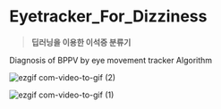 # Eyetracker_For_Dizziness

>**딥러닝을 이용한 이석증 분류기** 

Diagnosis of BPPV by eye movement tracker Algorithm

![ezgif com-video-to-gif (2)](https://user-images.githubusercontent.com/50096655/82443986-6fa8ba00-9add-11ea-9bd4-a7159d8a6093.gif)



![ezgif com-video-to-gif (1)](https://user-images.githubusercontent.com/50096655/82442944-96fe8780-9adb-11ea-9ede-89d3b77751cf.gif)
